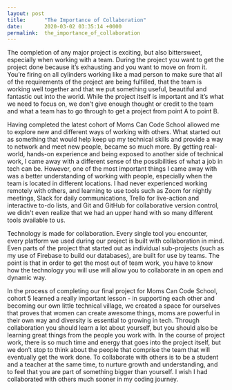 ```yaml
---
layout: post
title:      "The Importance of Collaboration"
date:       2020-03-02 03:35:14 +0000
permalink:  the_importance_of_collaboration
---
```



The completion of any major project is exciting, but also bittersweet, especially when working with a team.  During the project you want to get the project done because it’s exhausting and you want to move on from it.  You’re firing on all cylinders working like a mad person to make sure that all of the requirements of the project are being fulfilled, that the team is working well together and that we put something useful, beautiful and fantastic out into the world.  While the project itself is important and it’s what we need to focus on, we don’t give enough thought or credit to the team and what a team has to go through to get a project from point A to point B.   

Having completed the latest cohort of Moms Can Code School allowed me to explore new and different ways of working with others.  What started out as something that would help keep up my technical skills and provide a way to network and meet new people, became so much more.  By getting real-world, hands-on experience and being exposed to another side of technical work, I came away with a different sense of the possibilities of what a job in tech can be.  However, one of the most important things I came away with was a better understanding of working with people, especially when the team is located in different locations.  I had never experienced working remotely with others, and learning to use tools such as Zoom for nightly meetings, Slack for daily communications, Trello for live-action and interactive to-do lists, and Git and GitHub for collaborative version control, we didn't even realize that we had an upper hand with so many different tools available to us.  

Technology is made for collaboration.  Every single tool you encounter, every platform we used during our project is built with collaboration in mind.  Even parts of the project that started out as individual sub-projects (such as my use of Firebase to build our databases), are built for use by teams.  The point is that in order to get the most out of team work, you have to know how the technology you will use will allow you to collaborate in an open and dynamic way.  

In the process of completing our final project for Moms Can Code School, cohort 5 learned a really important lesson - in supporting each other and becoming our own little technical village, we created a space for ourselves that proves that women can create awesome things, moms are powerful in their own way and diversity is essential to growing in tech.  Through collaboration you should learn a lot about yourself, but you should also be learning great things from the people you work with.  In the course of project work, there is so much time and energy that goes into the project itself, but we don’t stop to think about the people that comprise the team that will eventually get the work done.  To collaborate with others is to be a student and a teacher at the same time, to nurture growth and understanding, and to feel that you are part of something bigger than yourself.  I wish I had collaborated with others much sooner in my coding journey. 


